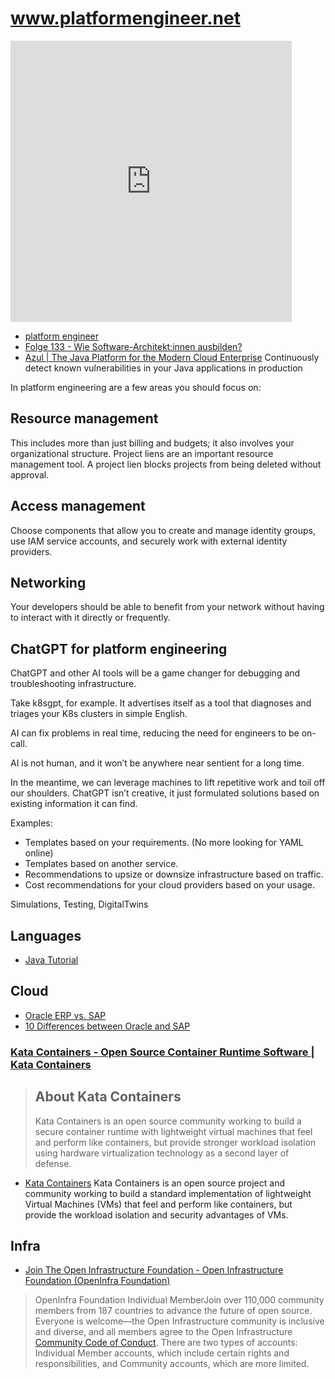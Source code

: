 # www.platformengineer.net 

<iframe width="450" height="450" src="https://meeting.zoho.eu/meeting/login/embedmeeting.jsp?meetingKey=1242554154&newWindow=true&t=3c55bd981e4b5714deea68031769e8a199fb6ccbd01af66a9f8f959031b7ccf5" frameborder="0"> </iframe>


+ [platform engineer](https://www.platformengineer.net/)
+ [Folge 133 - Wie Software-Architekt:innen ausbilden?](https://software-architektur.tv/2022/09/09/folge133.html)
+ [Azul | The Java Platform for the Modern Cloud Enterprise](https://www.azul.com/) Continuously detect known vulnerabilities in your Java applications in production


In platform engineering are a few areas you should focus on:

## Resource management

This includes more than just billing and budgets; it also involves your organizational structure. Project liens are an important resource management tool. A project lien blocks projects from being deleted without approval.

## Access management

Choose components that allow you to create and manage identity groups, use IAM service accounts, and securely work with external identity providers.

## Networking

Your developers should be able to benefit from your network without having to interact with it directly or frequently. 



## ChatGPT for platform engineering

ChatGPT and other AI tools will be a game changer for debugging and troubleshooting infrastructure.

Take k8sgpt, for example. 
It advertises itself as a tool that diagnoses and triages your K8s clusters in simple English. 

AI can fix problems in real time, reducing the need for engineers to be on-call.

AI is not human, and it won’t be anywhere near sentient for a long time. 

In the meantime, we can leverage machines to lift repetitive work and toil off our shoulders. 
ChatGPT isn’t creative, it just formulated solutions based on existing information it can find. 

Examples:

+ Templates based on your requirements. (No more looking for YAML online)
+ Templates based on another service.
+ Recommendations to upsize or downsize infrastructure based on traffic.
+ Cost recommendations for your cloud providers based on your usage.

Simulations, Testing, DigitalTwins


## Languages

+ [Java Tutorial](https://jenkov.com/tutorials/java/index.html)



## Cloud

+ [Oracle ERP vs. SAP](https://www.oracle.com/erp/oracle-vs-sap/)
+ [10 Differences between Oracle and SAP](https://www.oracle.com/erp/oracle-vs-sap/differentiators/)

### [Kata Containers - Open Source Container Runtime Software | Kata Containers](https://katacontainers.io/)

> ## About Kata Containers
> 
> Kata Containers is an open source community working to build a secure container runtime with lightweight virtual machines that feel and perform like containers, but provide stronger workload isolation using hardware virtualization technology as a second layer of defense.

+ [Kata Containers](https://github.com/kata-containers)
Kata Containers is an open source project and community working to build a standard implementation of lightweight Virtual Machines (VMs) that feel and perform like containers, but provide the workload isolation and security advantages of VMs.

## Infra

+ [Join The Open Infrastructure Foundation - Open Infrastructure Foundation (OpenInfra Foundation)](https://openinfra.dev/join/individual)

> OpenInfra Foundation Individual MemberJoin over 110,000 community members from 187 countries to advance the future of open source. Everyone is welcome—the Open Infrastructure community is inclusive and diverse, and all members agree to the Open Infrastructure [Community Code of Conduct](https://openinfra.dev/legal/code-of-conduct). There are two types of accounts: Individual Member accounts, which include certain rights and responsibilities, and Community accounts, which are more limited.


